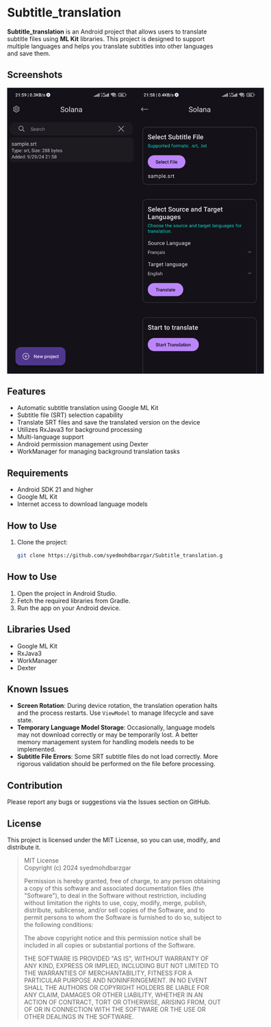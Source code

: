 # Subtitle_translation

**Subtitle_translation** is an Android project that allows users to translate subtitle files using **ML Kit** libraries. This project is designed to support multiple languages and helps you translate subtitles into other languages and save them.

## Screenshots

<div style="display: flex; justify-content: space-around;">
    <img src="https://github.com/syedmohdbarzgar/Subtitle_translation/blob/master/app/src/main/assets/screenshots/main.jpg" alt="Image 1" width="300"/>
    <img src="https://github.com/syedmohdbarzgar/Subtitle_translation/blob/master/app/src/main/assets/screenshots/translator.jpg" alt="Image 2" width="300"/>
</div>


## Features

- Automatic subtitle translation using Google ML Kit
- Subtitle file (SRT) selection capability
- Translate SRT files and save the translated version on the device
- Utilizes RxJava3 for background processing
- Multi-language support
- Android permission management using Dexter
- WorkManager for managing background translation tasks

## Requirements

- Android SDK 21 and higher
- Google ML Kit
- Internet access to download language models

## How to Use

1. Clone the project:
   ```bash
   git clone https://github.com/syedmohdbarzgar/Subtitle_translation.git
## How to Use

1. Open the project in Android Studio.
2. Fetch the required libraries from Gradle.
3. Run the app on your Android device.

## Libraries Used

- Google ML Kit
- RxJava3
- WorkManager
- Dexter

## Known Issues

- **Screen Rotation**: During device rotation, the translation operation halts and the process restarts. Use `ViewModel` to manage lifecycle and save state.
- **Temporary Language Model Storage**: Occasionally, language models may not download correctly or may be temporarily lost. A better memory management system for handling models needs to be implemented.
- **Subtitle File Errors**: Some SRT subtitle files do not load correctly. More rigorous validation should be performed on the file before processing.

## Contribution

Please report any bugs or suggestions via the Issues section on GitHub.

## License

This project is licensed under the MIT License, so you can use, modify, and distribute it.

> MIT License  
> Copyright (c) 2024 syedmohdbarzgar  
> 
> Permission is hereby granted, free of charge, to any person obtaining a copy of this software and associated documentation files (the "Software"), to deal in the Software without restriction, including without limitation the rights to use, copy, modify, merge, publish, distribute, sublicense, and/or sell copies of the Software, and to permit persons to whom the Software is furnished to do so, subject to the following conditions:
> 
> The above copyright notice and this permission notice shall be included in all copies or substantial portions of the Software.
> 
> THE SOFTWARE IS PROVIDED "AS IS", WITHOUT WARRANTY OF ANY KIND, EXPRESS OR IMPLIED, INCLUDING BUT NOT LIMITED TO THE WARRANTIES OF MERCHANTABILITY, FITNESS FOR A PARTICULAR PURPOSE AND NONINFRINGEMENT. IN NO EVENT SHALL THE AUTHORS OR COPYRIGHT HOLDERS BE LIABLE FOR ANY CLAIM, DAMAGES OR OTHER LIABILITY, WHETHER IN AN ACTION OF CONTRACT, TORT OR OTHERWISE, ARISING FROM, OUT OF OR IN CONNECTION WITH THE SOFTWARE OR THE USE OR OTHER DEALINGS IN THE SOFTWARE.
